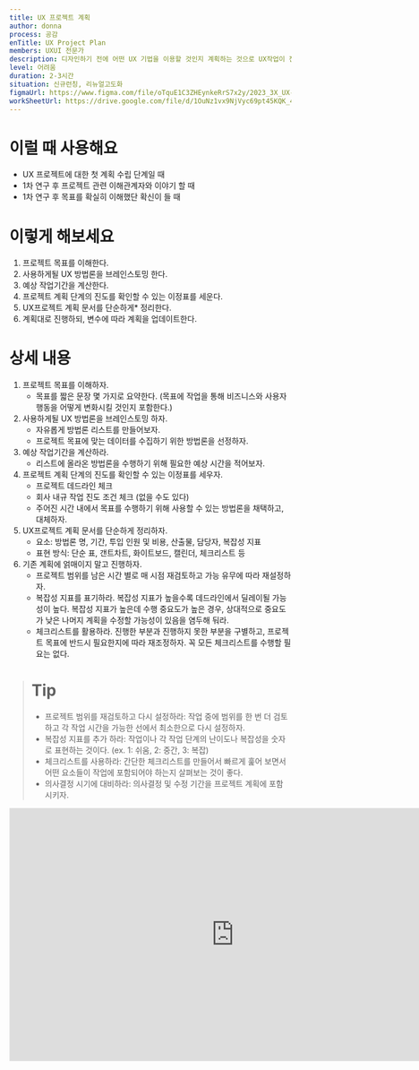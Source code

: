 ```yaml
---
title: UX 프로젝트 계획
author: donna
process: 공감
enTitle: UX Project Plan
members: UXUI 전문가
description: 디자인하기 전에 어떤 UX 기법을 이용할 것인지 계획하는 것으로 UX작업이 전체 프로젝트 타임 라인 안에 어떻게 포함되는지 이해하고 UX작업을 어떻게 할 것인지 계획하도록 도와주는 것
level: 어려움
duration: 2-3시간
situation: 신규런칭, 리뉴얼고도화
figmaUrl: https://www.figma.com/file/oTquE1C3ZHEynkeRrS7x2y/2023_3X_UX-Card_WorkSheet_Ver.3?type=design&node-id=104-4604&mode=design&t=uMLYbDeXRC8639ZD-4
workSheetUrl: https://drive.google.com/file/d/1OuNz1vx9NjVyc69pt45KQK_4tegTmgsc/view?usp=sharing
---
```


<!-- 프로세스별 보기: 공감, 설계, 프로토타입, 테스트 -->
<!--duration은 분단위로 숫자만 적어주세요-->
<!--level: 쉬움, 중간, 어려움-->

# 이럴 때 사용해요

- UX 프로젝트에 대한 첫 계획 수립 단계일 때
- 1차 연구 후 프로젝트 관련 이해관계자와 이야기 할 때
- 1차 연구 후 목표를 확실히 이해했단 확신이 들 때

# 이렇게 해보세요

1. 프로젝트 목표를 이해한다.
2. 사용하게될 UX 방법론을 브레인스토밍 한다.
3. 예상 작업기간을 계산한다.
4. 프로젝트 계획 단계의 진도를 확인할 수 있는 이정표를 세운다.
5. UX프로젝트 계획 문서를 단순하게\* 정리한다.
6. 계획대로 진행하되, 변수에 따라 계획을 업데이트한다.

# 상세 내용

1. 프로젝트 목표를 이해하자.
   - 목표를 짧은 문장 몇 가지로 요약한다. (목표에 작업을 통해 비즈니스와 사용자 행동을 어떻게 변화시킬 것인지 포함한다.)
2. 사용하게될 UX 방법론을 브레인스토밍 하자.
   - 자유롭게 방법론 리스트를 만들어보자.
   - 프로젝트 목표에 맞는 데이터를 수집하기 위한 방법론을 선정하자.
3. 예상 작업기간을 계산하라.
   - 리스트에 올라온 방법론을 수행하기 위해 필요한 예상 시간을 적어보자.
4. 프로젝트 계획 단계의 진도를 확인할 수 있는 이정표를 세우자.
   - 프로젝트 데드라인 체크
   - 회사 내규 작업 진도 조건 체크 (없을 수도 있다)
   - 주어진 시간 내에서 목표를 수행하기 위해 사용할 수 있는 방법론을 채택하고, 대체하자.
5. UX프로젝트 계획 문서를 단순하게 정리하자.
   - 요소: 방법론 명, 기간, 투입 인원 및 비용, 산출물, 담당자, 복잡성 지표
   - 표현 방식: 단순 표, 갠트차트, 화이트보드, 캘린더, 체크리스트 등
6. 기존 계획에 얽매이지 말고 진행하자.
   - 프로젝트 범위를 남은 시간 별로 매 시점 재검토하고 가능 유무에 따라 재설정하자.
   - 복잡성 지표를 표기하라. 복잡성 지표가 높을수록 데드라인에서 딜레이될 가능성이 높다. 복잡성 지표가 높은데 수행 중요도가 높은 경우, 상대적으로 중요도가 낮은 나머지 계획을 수정할 가능성이 있음을 염두해 둬라.
   - 체크리스트를 활용하라. 진행한 부분과 진행하지 못한 부분을 구별하고, 프로젝트 목표에 반드시 필요한지에 따라 재조정하자. 꼭 모든 체크리스트를 수행할 필요는 없다.

> # Tip
>
> - 프로젝트 범위를 재검토하고 다시 설정하라: 작업 중에 범위를 한 번 더 검토하고 각 작업 시간을 가능한 선에서 최소한으로 다시 설정하자.
> - 복잡성 지표를 추가 하라: 작업이나 각 작업 단계의 난이도나 복잡성을 숫자로 표현하는 것이다. (ex. 1: 쉬움, 2: 중간, 3: 복잡)
> - 체크리스트를 사용하라: 간단한 체크리스트를 만들어서 빠르게 훑어 보면서 어떤 요소들이 작업에 포함되어야 하는지 살펴보는 것이 좋다.
> - 의사결정 시기에 대비하라: 의사결정 및 수정 기간을 프로젝트 계획에 포함 시키자.

<iframe style="border: 1px solid rgba(0, 0, 0, 0.1);" width="800" height="450" src="https://www.figma.com/embed?embed_host=share&url=https%3A%2F%2Fwww.figma.com%2Ffile%2FoTquE1C3ZHEynkeRrS7x2y%2F2023_3X_UX-Card_WorkSheet_Ver.3%3Ftype%3Ddesign%26node-id%3D104%253A4607%26mode%3Ddesign%26t%3DtGbsZ1SuS9WkfKu2-1" allowfullscreen></iframe>
